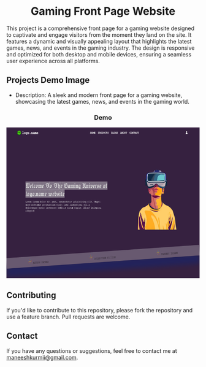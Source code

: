 <h1 align="center">Gaming Front Page Website</h1>
<p>This project is a comprehensive front page for a gaming website designed to captivate and engage visitors from the moment they land on the site. It features a dynamic and visually appealing layout that highlights the latest games, news, and events in the gaming industry. The design is responsive and optimized for both desktop and mobile devices, ensuring a seamless user experience across all platforms.</p>

## Projects Demo Image
- Description: A sleek and modern front page for a gaming website, showcasing the latest games, news, and events in the gaming world.
<h3 align="center">Demo</h3>
<img src="assets/demo-image.png" alt="Gaming Front Page Demo" width="852" height="393">

## Contributing
If you'd like to contribute to this repository, please fork the repository and use a feature branch. Pull requests are welcome.

## Contact
If you have any questions or suggestions, feel free to contact me at maneeshkurmii@gmail.com.
